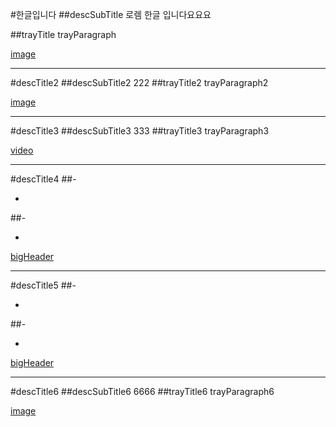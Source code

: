 #한글입니다
##descSubTitle
로렘 한글 입니다요요요

##trayTitle
trayParagraph

[image](mock-0.jpg)

---

#descTitle2
##descSubTitle2
222
##trayTitle2
trayParagraph2

[image](mock-1.jpg)

---

#descTitle3
##descSubTitle3
333
##trayTitle3
trayParagraph3

[video](intro.mp4)

---

#descTitle4
##-

-

##-

-

[bigHeader](dummy-0.jpg)

---

#descTitle5
##-

-

##-

-

[bigHeader](dummy-1.jpg)

---

#descTitle6
##descSubTitle6
6666
##trayTitle6
trayParagraph6

[image](mock-0.jpg)
